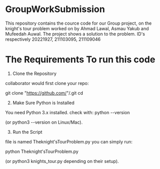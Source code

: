 # GroupWorkSubmission
This repository contains the cource code for our Group project, on the knight's tour problem worked on by Ahmad Lawal, Asmau Yakub and Mufeedah Auwal. The project shows a solution to the problem.
ID's respectively 20221927, 211103095, 211109046

# The Requirements To run this code
1. Clone the Repository

collaborator would first clone your repo:

git clone "https://github.com/<your-username>"/<repo-name>.git
cd <repo-name>

2. Make Sure Python is Installed

You need Python 3.x installed.
check with:
python --version

(or python3 --version on Linux/Mac).

3. Run the Script

file is named Theknight'sTourProblem.py you can simply run:

python Theknight'sTourProblem.py

(or python3 knights_tour.py depending on their setup).
